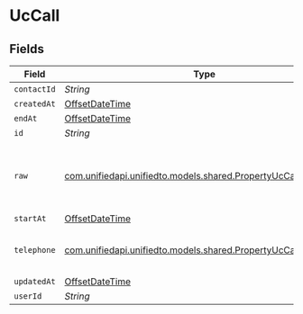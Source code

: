 # UcCall


## Fields

| Field                                                                                                            | Type                                                                                                             | Required                                                                                                         | Description                                                                                                      |
| ---------------------------------------------------------------------------------------------------------------- | ---------------------------------------------------------------------------------------------------------------- | ---------------------------------------------------------------------------------------------------------------- | ---------------------------------------------------------------------------------------------------------------- |
| `contactId`                                                                                                      | *String*                                                                                                         | :heavy_minus_sign:                                                                                               | N/A                                                                                                              |
| `createdAt`                                                                                                      | [OffsetDateTime](https://docs.oracle.com/javase/8/docs/api/java/time/OffsetDateTime.html)                        | :heavy_minus_sign:                                                                                               | N/A                                                                                                              |
| `endAt`                                                                                                          | [OffsetDateTime](https://docs.oracle.com/javase/8/docs/api/java/time/OffsetDateTime.html)                        | :heavy_minus_sign:                                                                                               | N/A                                                                                                              |
| `id`                                                                                                             | *String*                                                                                                         | :heavy_minus_sign:                                                                                               | N/A                                                                                                              |
| `raw`                                                                                                            | [com.unifiedapi.unifiedto.models.shared.PropertyUcCallRaw](../../models/shared/PropertyUcCallRaw.md)             | :heavy_minus_sign:                                                                                               | The raw data returned by the integration for this call                                                           |
| `startAt`                                                                                                        | [OffsetDateTime](https://docs.oracle.com/javase/8/docs/api/java/time/OffsetDateTime.html)                        | :heavy_minus_sign:                                                                                               | N/A                                                                                                              |
| `telephone`                                                                                                      | [com.unifiedapi.unifiedto.models.shared.PropertyUcCallTelephone](../../models/shared/PropertyUcCallTelephone.md) | :heavy_minus_sign:                                                                                               | The telephone number called                                                                                      |
| `updatedAt`                                                                                                      | [OffsetDateTime](https://docs.oracle.com/javase/8/docs/api/java/time/OffsetDateTime.html)                        | :heavy_minus_sign:                                                                                               | N/A                                                                                                              |
| `userId`                                                                                                         | *String*                                                                                                         | :heavy_minus_sign:                                                                                               | N/A                                                                                                              |